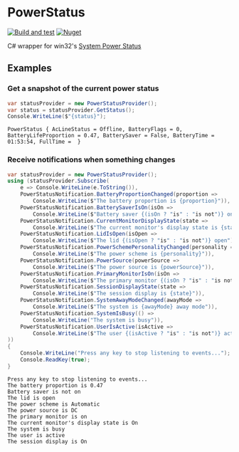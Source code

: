 # PowerStatus

[![Build and test](https://github.com/matthew-a-thomas/win32-power-status/actions/workflows/build-and-test.yml/badge.svg)](https://github.com/matthew-a-thomas/win32-power-status/actions/workflows/build-and-test.yml)
[![Nuget](https://img.shields.io/nuget/v/PowerStatus)](https://www.nuget.org/packages/PowerStatus/)

C# wrapper for win32's [System Power Status](https://learn.microsoft.com/en-us/windows/win32/power/system-power-status)

## Examples

### Get a snapshot of the current power status

```csharp
var statusProvider = new PowerStatusProvider();
var status = statusProvider.GetStatus();
Console.WriteLine($"{status}");
```

```
PowerStatus { AcLineStatus = Offline, BatteryFlags = 0, BatteryLifeProportion = 0.47, BatterySaver = False, BatteryTime = 01:53:54, FullTime =  }
```

### Receive notifications when something changes

```csharp
var statusProvider = new PowerStatusProvider();
using (statusProvider.Subscribe(
    e => Console.WriteLine(e.ToString()),
    PowerStatusNotification.BatteryProportionChanged(proportion =>
        Console.WriteLine($"The battery proportion is {proportion}")),
    PowerStatusNotification.BatterySaverIsOn(isOn =>
        Console.WriteLine($"Battery saver {(isOn ? "is" : "is not")} on")),
    PowerStatusNotification.CurrentMonitorDisplayState(state =>
        Console.WriteLine($"The current monitor's display state is {state}")),
    PowerStatusNotification.LidIsOpen(isOpen =>
        Console.WriteLine($"The lid {(isOpen ? "is" : "is not")} open")),
    PowerStatusNotification.PowerSchemePersonalityChanged(personality =>
        Console.WriteLine($"The power scheme is {personality}")),
    PowerStatusNotification.PowerSource(powerSource =>
        Console.WriteLine($"The power source is {powerSource}")),
    PowerStatusNotification.PrimaryMonitorIsOn(isOn =>
        Console.WriteLine($"The primary monitor {(isOn ? "is" : "is not")} on")),
    PowerStatusNotification.SessionDisplayState(state =>
        Console.WriteLine($"The session display is {state}")),
    PowerStatusNotification.SystemAwayModeChanged(awayMode =>
        Console.WriteLine($"The system is {awayMode} away mode")),
    PowerStatusNotification.SystemIsBusy(() =>
        Console.WriteLine("The system is busy")),
    PowerStatusNotification.UserIsActive(isActive =>
        Console.WriteLine($"The user {(isActive ? "is" : "is not")} active"))
))
{
    Console.WriteLine("Press any key to stop listening to events...");
    Console.ReadKey(true);
}
```

```
Press any key to stop listening to events...
The battery proportion is 0.47
Battery saver is not on
The lid is open
The power scheme is Automatic
The power source is DC
The primary monitor is on
The current monitor's display state is On
The system is busy
The user is active
The session display is On
```